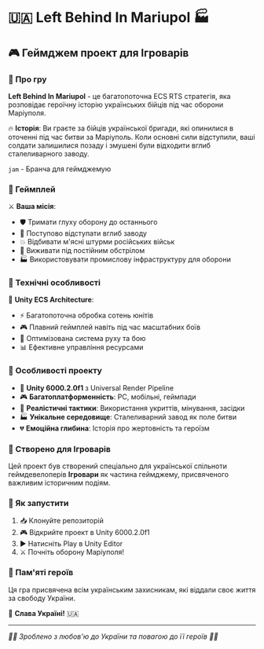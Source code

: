 # 🇺🇦 Left Behind In Mariupol 🏭

## 🎮 Геймджем проект для Ігроварів

### 📖 Про гру

**Left Behind In Mariupol** - це багатопоточна ECS RTS стратегія, яка розповідає героїчну історію українських бійців під час оборони Маріуполя. 

🔥 **Історія**: Ви граєте за бійців української бригади, які опинилися в оточенні під час битви за Маріуполь. Коли основні сили відступили, ваші солдати залишилися позаду і змушені були відходити вглиб сталеливарного заводу.

`jam` - Бранча для геймджемую

### 🎯 Геймплей

⚔️ **Ваша місія**:
- 🛡️ Тримати глуху оборону до останнього
- 📍 Поступово відступати вглиб заводу
- 💥 Відбивати м'ясні штурми російських військ
- 🎯 Виживати під постійним обстрілом
- 🏭 Використовувати промислову інфраструктуру для оборони

### 🔧 Технічні особливості

🚀 **Unity ECS Architecture**:
- ⚡ Багатопоточна обробка сотень юнітів
- 🎮 Плавний геймплей навіть під час масштабних боїв
- 🔄 Оптимізована система руху та бою
- 📊 Ефективне управління ресурсами

### 🎨 Особливості проекту

- 🌟 **Unity 6000.2.0f1** з Universal Render Pipeline
- 🎮 **Багатоплатформенність**: PC, мобільні, геймпади
- 🎯 **Реалістичні тактики**: Використання укриттів, мінування, засідки
- 🏭 **Унікальне середовище**: Сталеливарний завод як поле битви
- 💔 **Емоційна глибина**: Історія про жертовність та героїзм

### 🎪 Створено для Ігроварів

Цей проект був створений спеціально для української спільноти геймдевелоперів **Ігровари** як частина геймджему, присвяченого важливим історичним подіям.

### 🚀 Як запустити

1. 📥 Клонуйте репозиторій
2. 🎮 Відкрийте проект в Unity 6000.2.0f1
3. ▶️ Натисніть Play в Unity Editor
4. ⚔️ Почніть оборону Маріуполя!

### 💪 Пам'яті героїв

Ця гра присвячена всім українським захисникам, які віддали своє життя за свободу України. 

🌻 **Слава Україні!** 🇺🇦

---

*💙💛 Зроблено з любов'ю до України та повагою до її героїв 💛💙*
